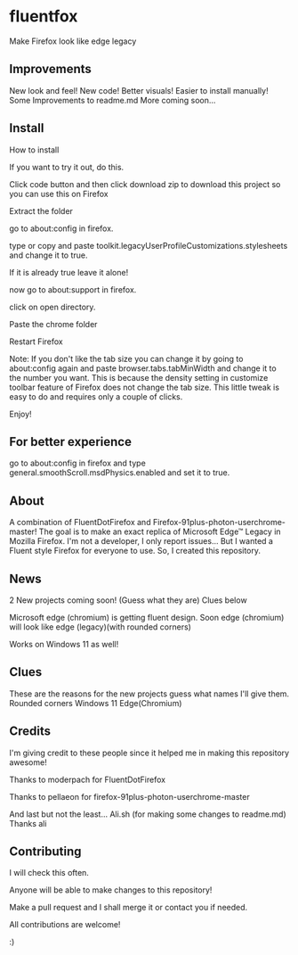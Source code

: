 # fluentfox

  Make Firefox look like edge legacy

## Improvements

  New look and feel!
  New code!
  Better visuals!
  Easier to install manually!
  Some Improvements to readme.md
  More coming soon...

## Install

How to install

If you want to try it out, do this.

Click code button and then click download zip to download this project so you can use this on Firefox

Extract the folder

go to about:config in firefox.

type or copy and paste toolkit.legacyUserProfileCustomizations.stylesheets and change it to true.

If it is already true leave it alone!

now go to about:support in firefox.

click on open directory.

Paste the chrome folder

Restart Firefox

Note: If you don't like the tab size you can change it by going to about:config again and paste browser.tabs.tabMinWidth and change it to the number you want. This is because the density setting in customize toolbar feature of Firefox does not change the tab size. This little tweak is easy to do and requires only a couple of clicks. 

Enjoy!

## For better experience
  go to about:config in firefox and type general.smoothScroll.msdPhysics.enabled and set it to true.

## About


A combination of FluentDotFirefox and Firefox-91plus-photon-userchrome-master! The goal is to make an exact replica of Microsoft Edge™ Legacy in Mozilla Firefox.
I'm not a developer, I only report issues... But I wanted a Fluent style Firefox for everyone to use. So, I created this repository.

## News 

2 New projects coming soon! (Guess what they are)
Clues below 

Microsoft edge (chromium) is getting fluent design. Soon edge (chromium) will look like edge (legacy)(with rounded corners)

Works on Windows 11 as well!

## Clues
These are the reasons for the new projects guess what names I'll give them.
 Rounded corners
 Windows 11
 Edge(Chromium)

## Credits

I'm giving credit to these people since it helped me in making this repository awesome!

Thanks to moderpach for FluentDotFirefox 

Thanks to pellaeon for firefox-91plus-photon-userchrome-master 

And last but not the least...
Ali.sh (for making some changes to readme.md) Thanks ali

## Contributing

I will check this often.

Anyone will be able to make changes to this repository!

Make a pull request and I shall merge it or contact you if needed.

All contributions are welcome!

:) 
